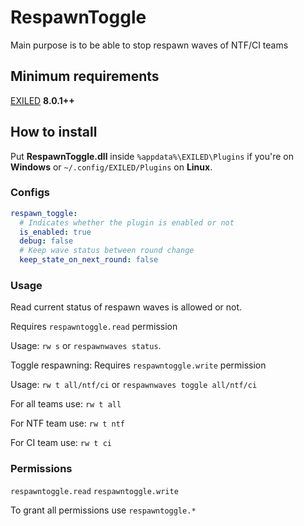 # RespawnToggle

Main purpose is to be able to stop respawn waves of NTF/CI teams

## Minimum requirements
[EXILED](https://github.com/Exiled-Team/EXILED) **8.0.1++**

## How to install
Put **RespawnToggle.dll** inside `%appdata%\EXILED\Plugins` if you're on **Windows** or `~/.config/EXILED/Plugins` on **Linux**.

### Configs
```yaml
respawn_toggle:
  # Indicates whether the plugin is enabled or not
  is_enabled: true
  debug: false
  # Keep wave status between round change
  keep_state_on_next_round: false
```

### Usage
Read current status of respawn waves is allowed or not.

Requires `respawntoggle.read` permission

Usage: `rw s` or `respawnwaves status`.

Toggle respawning:
Requires `respawntoggle.write` permission

Usage: `rw t all/ntf/ci` or `respawnwaves toggle all/ntf/ci`

For all teams use: `rw t all`

For NTF team use: `rw t ntf`

For CI team use: `rw t ci`

### Permissions
`respawntoggle.read`
`respawntoggle.write`

To grant all permissions use `respawntoggle.*`
